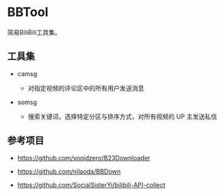 # BBTool

简易BiliBili工具集。

## 工具集

+ camsg
    + 对指定视频的评论区中的所有用户发送消息

+ somsg
    + 搜索关键词，选择特定分区与排序方式，对所有视频的 UP 主发送私信

## 参考项目

+ https://github.com/vooidzero/B23Downloader

+ https://github.com/nilaoda/BBDown

+ https://github.com/SocialSisterYi/bilibili-API-collect